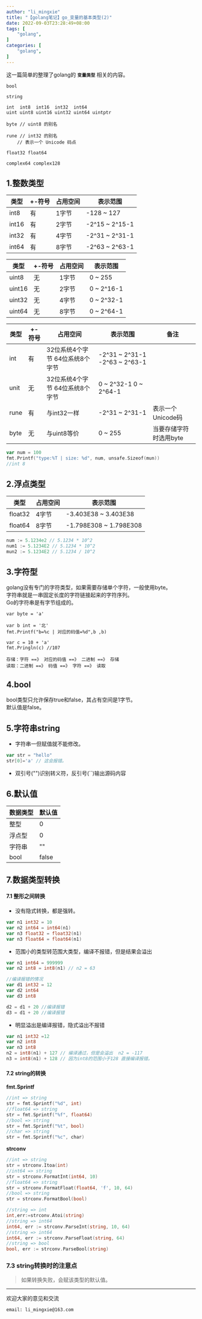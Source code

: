 ```yaml
---
author: "li_mingxie"
title: "【golang笔记】go_变量的基本类型(2)"
date: 2022-09-03T23:28:49+08:00
tags: [
    "golang",
]
categories: [
    "golang",
]
---
```


这一篇简单的整理了golang的 **`变量类型`** 相关的内容。<!--more-->

```
bool

string

int  int8  int16  int32  int64
uint uint8 uint16 uint32 uint64 uintptr

byte // uint8 的别名

rune // int32 的别名
    // 表示一个 Unicode 码点

float32 float64

complex64 complex128
```

## 1.整数类型

|类型|+-符号|占用空间|表示范围|
|---|---|---|---|
|int8|有|1字节|-128 ~ 127|
|int16|有|2字节|-2^15 ~ 2^15-1|
|int32|有|4字节|-2^31 ~ 2^31-1|
|int64|有|8字节|-2^63 ~ 2^63-1|

|类型|+-符号|占用空间|表示范围|
|---|---|---|---|
|uint8|无|1字节|0 ~ 255|
|uint16|无|2字节|0 ~ 2^16-1|
|uint32|无|4字节|0 ~ 2^32-1|
|uint64|无|8字节|0 ~ 2^64-1|

|类型|+-符号|占用空间|表示范围|备注|
|---|---|---|---|---|
|int|有|32位系统4个字节 64位系统8个字节|-2^31 ~ 2^31-1  -2^63 ~ 2^63-1||
|unit|无|32位系统4个字节 64位系统8个字节|0 ~ 2^32-1 0 ~ 2^64-1||
|rune|有|与int32一样|-2^31 ~ 2^31-1|表示一个Unicode码|
|byte|无|与uint8等价|0 ~ 255|当要存储字符时选用byte|

```go
var num = 100
fmt.Printf("type:%T | size: %d", num, unsafe.Sizeof(mun))
//int 8
```

## 2.浮点类型

|类型|占用空间|表示范围|
|---|---|---|
|float32|4字节|-3.403E38 ~ 3.403E38|
|float64|8字节|-1.798E308 ~ 1.798E308|

```go
num := 5.1234e2 // 5.1234 * 10^2
num1 := 5.1234E2 // 5.1234 * 10^2
mun2 := 5.1234E2 // 5.1234 / 10^2
```

## 3.字符型

golang没有专门的字符类型，如果需要存储单个字符，一般使用byte。  
字符串就是一串固定长度的字符链接起来的字符序列。  
Go的字符串是有字节组成的。

```golang
var byte = 'a'

var b int = '北'
fmt.Printf("b=%c | 对应的码值=%d",b ,b)

var c = 10 + 'a'
fmt.Pringln(c) //107
```

```
存储：字符 ==》 对应的码值 ==》 二进制 ==》 存储
读取：二进制 ==》 码值 ==》 字符 ==》 读取
```

## 4.bool

bool类型只允许保存true和false，其占有空间是1字节。  
默认值是false。  

## 5.字符串string

* 字符串一但赋值就不能修改。

```go
var str = "hello"
str[0]='a' // 这会报错。
```

* 双引号("")识别转义符，反引号(``)输出源码内容

## 6.默认值

|数据类型|默认值
|---|---|
|整型|0|
|浮点型|0|
|字符串|""|
|bool|false|

## 7.数据类型转换

#### 7.1 整形之间转换

* 没有隐式转换，都是强转。

```go
var n1 int32 = 10
var n2 int64 = int64(n1)
var n3 float32 = float32(n1)
var n3 float64 = float64(n1)
```

* 范围小的类型转范围大类型，编译不报错，但是结果会溢出

```go
var n1 int64 = 999999
var n2 int8 = int8(n1) // n2 = 63

//编译报错的情况
var d1 int32 = 12
var d2 int64
var d3 int8

d2 = d1 + 20 //编译报错
d3 = d1 + 20 //编译报错
```

* 明显溢出是编译报错，隐式溢出不报错

```go
var n1 int32 =12
var n2 int8
var n3 int8
n2 = int8(n1) + 127 // 编译通过，但是会溢出  n2 = -117
n3 = int8(n1) + 128 // 因为int8的范围小于128 直接编译报错。
```

#### 7.2 string的转换

**fmt.Sprintf**

```go
//int => string
str = fmt.Sprintf("%d", int)
//float64 => string
str = fmt.Sprintf("%f", float64)
//bool => string
str = fmt.Sprintf("%t", bool)
//char => string
str = fmt.Sprintf("%c", char)
```

**strconv**

```go
//int => string
str = strconv.Itoa(int)
//int64 => string
str = strconv.FormatInt(int64, 10)
//float64 => string
str = strconv.FormatFloat(float64, 'f', 10, 64)
//bool => string
str = strconv.FormatBool(bool)
```

```go
//string => int
int,err:=strconv.Atoi(string)
//string => int64
int64, err := strconv.ParseInt(string, 10, 64)
//string => int64
int64, err := strconv.ParseFloat(string, 64)
//string => bool
bool, err := strconv.ParseBool(string)
```

### 7.3 string转换时的注意点

> 如果转换失败，会赋该类型的默认值。

----------------------------------------------

欢迎大家的意见和交流

`email: li_mingxie@163.com`
